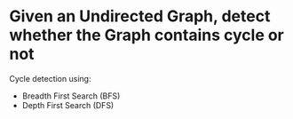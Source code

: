# Given an Undirected Graph, detect whether the Graph contains cycle or not

Cycle detection using:
  - Breadth First Search (BFS)
  - Depth First Search (DFS)


